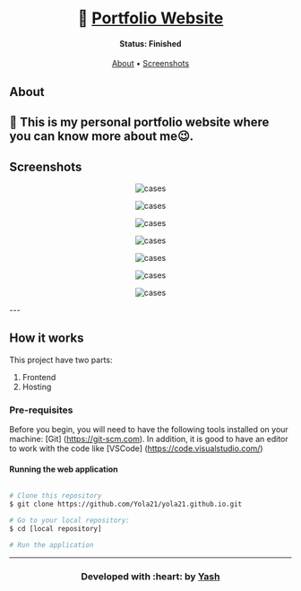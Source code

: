 <h1 align="center">
   👱 <a href=""> Portfolio Website </a>
</h1>

<h4 align="center"> 
	 Status: Finished
</h4>

<p align="center">
 <a href="#about">About</a> •
 <a href="#screenshots">Screenshots</a> 
</p>


## About

👱 This is my personal portfolio website where you can know more about me😉. 
---

## Screenshots

<p align="center">
  <img alt="cases" src="https://github.com/Yola21/yola21.github.io/blob/main/image/home.png">
</p>

<p align="center">
  <img alt="cases" src="https://github.com/Yola21/yola21.github.io/blob/main/image/about.png">
</p>

<p align="center">
  <img alt="cases" src="https://github.com/Yola21/yola21.github.io/blob/main/image/skills.png">
</p>

<p align="center">
  <img alt="cases" src="https://github.com/Yola21/yola21.github.io/blob/main/image/leadership.png">
</p>

<p align="center">
  <img alt="cases" src="https://github.com/Yola21/yola21.github.io/blob/main/image/experience.png">
</p>

<p align="center">
  <img alt="cases" src="https://github.com/Yola21/yola21.github.io/blob/main/image/projects.png">
</p>

<p align="center">
  <img alt="cases" src="https://github.com/Yola21/yola21.github.io/blob/main/image/contact.png">
</p>
---

## How it works

This project have two parts:
1. Frontend
2. Hosting

### Pre-requisites

Before you begin, you will need to have the following tools installed on your machine:
[Git] (https://git-scm.com).
In addition, it is good to have an editor to work with the code like [VSCode] (https://code.visualstudio.com/)

#### Running the web application

```bash

# Clone this repository
$ git clone https://github.com/Yola21/yola21.github.io.git

# Go to your local repository:
$ cd [local repository]

# Run the application

```

---
<h3 align="center"><b>Developed with :heart: by <a href="https://github.com/Yola21">Yash</a></b></h1>
